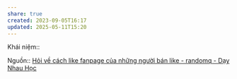 ```yaml
---
share: true
created: 2023-09-05T16:17
updated: 2025-05-11T15:20
---
```

Khái niệm:: 

Nguồn:: [Hỏi về cách like fanpage của những người bán like - randomq - Dạy Nhau Học](https://daynhauhoc.com/t/hoi-ve-cach-like-fanpage-cua-nhung-nguoi-ban-like/68064/3?u=ooker)
